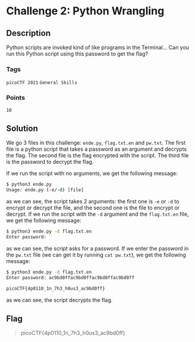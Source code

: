# Challenge 2: Python Wrangling

## Description

Python scripts are invoked kind of like programs in the Terminal... Can you run this Python script using this password to get the flag?

### Tags

`picoCTF 2021` `General Skills`

### Points

`10`

## Solution

We go 3 files in this challenge: `ende.py`, `flag.txt.en` and `pw.txt`. The first file is a python script that takes a password as an argument and decrypts the flag. The second file is the flag encrypted with the script. The third file is the password to decrypt the flag.

If we run the script with no arguments, we get the following message:

```bash
$ python3 ende.py
Usage: ende.py (-e/-d) [file]
```

as we can see, the script takes 2 arguments: the first one is `-e` or `-d` to encrypt or decrypt the file, and the second one is the file to encrypt or decrypt. If we run the script with the `-d` argument and the `flag.txt.en` file, we get the following message:

```bash
$ python3 ende.py -d flag.txt.en
Enter password: 
```

as we can see, the script asks for a password. If we enter the password in the `pw.txt` file (we can get it by running `cat pw.txt`), we get the following message:

```bash
$ python3 ende.py -d flag.txt.en
Enter password: ac9bd0ffac9bd0ffac9bd0ffac9bd0ff

picoCTF{4p0110_1n_7h3_h0us3_ac9bd0ff}
```

as we can see, the script decrypts the flag.

## Flag

> picoCTF{4p0110_1n_7h3_h0us3_ac9bd0ff}
